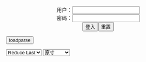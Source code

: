 <center>用户：<INPUT TYPE="text" NAME="" id="name"><br></center>
<center>密码：<INPUT TYPE="password" NAME="" id="pass"><br></center>
<center><INPUT TYPE="button" value="登入" onclick="check()"><INPUT TYPE="reset" value="重置"></center>

<div style="display: none" id="mdm" name="dmd">
  <button onclick="location.reload()">Cover 0</button>
</div>

<button style="display: none" name="dmd" onclick="toggleb()">toggle</button>
<button onclick="loadparse()">loadparse</button>

<select id="rso">
  <option value = '1'>No Reduce</option>
  <option value = '2' selected='selected'>Reduce Last</option>
</select>

<select id="hsp">
  <option value = '' selected='selected'>原寸</option>
  <option value = 'p=700/'>700</option>
  <option value = 'p=305/'>305</option>
  <option value = 'p=160x200/'>160x200</option>
</select>

<br>
<div style="display: none" id="mdc" name="dmd">
</div>

<pre style="display: none" id = "raw">
<!-- 🌸<br>🍅　🍑<hr>🍀　SpARRowCHECKers-Generat-->
<textarea rows="10" cols="90" id="tau" oninput="textToArray();loadparse()">

https://static6.hentai-cosplays.com/upload/20211220/260/266019/p=700/23.jpg
https://static6.hentai-cosplays.com/upload/20211222/262/267432/p=700/25.jpg
https://static7.hentai-cosplays.com/upload/20220208/288/294837/p=700/194.jpg
https://static6.hentai-cosplays.com/upload/20211219/260/265518/p=700/18.jpg
https://static6.hentai-cosplays.com/upload/20211219/260/265523/p=700/29.jpg
https://static9.porn-images-xxx.com/upload/20210729/923/944418/p=700/41.jpg
https://static4.porn-images-xxx.com/upload/20190925/697/713521/p=700/31.jpg
https://static8.porn-images-xxx.com/upload/20210514/915/936197/p=700/147.jpg
https://static9.porn-images-xxx.com/upload/20210707/921/942177/p=700/82.jpg
https://static9.porn-images-xxx.com/upload/20210729/923/944419/p=700/36.jpg
https://static8.porn-images-xxx.com/upload/20210514/915/936197/p=700/147.jpg
https://static4.porn-images-xxx.com/upload/20200213/776/793631/p=700/34.jpg
https://static6.hentai-cosplays.com/upload/20211218/259/264345/p=700/55.jpg
https://static6.hentai-cosplays.com/upload/20211218/259/264339/p=700/70.jpg
https://static2.hentai-cosplays.com/upload/20200922/176/179771/p=700/64.jpg

</textarea><br><!-- 🍀<br>🍑　🍅<hr>🌸 -->

<textarea rows="30" cols="100" id="tar" oninput="loadparse()">

[Fantasy Factory]明日方舟 W - エロコスプレ
https://ja.hentai-cosplays.com/image/fantasy-factory-tomorrow-ark-w/

https://static6.hentai-cosplays.com/upload/20211220/260/266019/p=700/23.jpg

<font size="1" style="color:#DCDCDC">2022-03-07</font>

<h4 style="color:#1E90FF">[Fantasy Factory 小丁] - Shuten Douji - エロコスプレ</h4>
https://ja.hentai-cosplays.com/image/fantasy-factory-alley-shuten-douji/

https://static6.hentai-cosplays.com/upload/20211222/262/267432/p=700/25.jpg

<font size="1" style="color:#DCDCDC">2022/2/11 上午11:18:01</font>

<font size="2"><b>
[小丁こまち] 2021.10 - エロコスプレ</b></font><br>
https://ja.hentai-cosplays.com/image/kocho-komachi-202110/

https://static7.hentai-cosplays.com/upload/20220208/288/294837/p=700/194.jpg

<font size="1" style="color:#DCDCDC"><b>2022/2/9 下午3:33:42</b></font><br>

<font size="2"><b>
Fantasy Factory 小丁]OTs-14 business suit - エロコスプレ</b></font><br>
https://ja.hentai-cosplays.com/image/fantasy-factory-ots-14-business-suit/

https://static6.hentai-cosplays.com/upload/20211219/260/265518/p=700/18.jpg

<font size="1" style="color:#DCDCDC"><b>2021/12/30 下午8:52:23</b></font><br>

<font size="2"><b>
[小丁 Fantasy Factory] Sirius - エロコスプレ</b></font><br>
https://ja.hentai-cosplays.com/image/-fantasy-factory-sirius/

https://static6.hentai-cosplays.com/upload/20211219/260/265523/p=700/29.jpg

<font size="1" style="color:#DCDCDC"><b>2021/12/30 下午8:52:56</b></font><br>

<font size="2"><b>
Kocho Komachi 小丁こまち - ３次エロ画像 - エロ画像</b></font><br>
https://ja.porn-images-xxx.com/image/kocho-komachi-kocho-komachi-1/

<font size="1" style="color:#DCDCDC"><b>2021/12/15 下午2:23:57</b></font><br>

<font size="2"><b>
普通に乳首見せてるzgコスプレイヤーの小丁こまちさん - エロコスプレ</b></font><br>
https://ja.hentai-cosplays.com/image/chinese-cosplayer-kocho-komachi-who-shows-nipples-normally/

<font size="1" style="color:#DCDCDC"><b>2021/12/15 下午2:25:31</b></font><br>

<font size="2"><b>
キレイなピンクの乳首にパイパン！全裸になっちゃう露出系美人コスプレイヤー「小丁こまち」ヌード画像137枚 - ３次エロ画像 - エロ画像</b></font><br>
https://ja.porn-images-xxx.com/image/shaved-on-beautiful-pink-nipples-exposed-beautiful-cosplayer-kocho-komachi-nude-image-137-pieces-that-become-naked/

<font size="1" style="color:#DCDCDC"><b>2021/12/15 下午2:34:22</b></font><br>

<font size="2"><b>
「小丁こまち」透けてるセーラーコスプレでピンクのパイパンと乳首を見せつけ！露出ヌード画像 71枚 - ３次エロ画像 - エロ画像</b></font><br>
https://ja.porn-images-xxx.com/image/show-off-pink-shaved-bread-and-nipples-in-sailor-cosplay-that-is-transparent-kocho-komachi-71-exposed-nude-images/

<font size="1" style="color:#DCDCDC"><b>2021/12/15 下午2:35:15</b></font><br>

<font size="2"><b>
Kocho Komachi 小丁こまち - ３次エロ画像 - エロ画像</b></font><br>
https://ja.porn-images-xxx.com/image/kocho-komachi-kocho-komachi/

<font size="1" style="color:#DCDCDC"><b>2021/12/15 下午2:35:51</b></font><br>

<font size="2"><b>
キレイなピンクの乳首にパイパン！全裸になっちゃう露出系美人コスプレイヤー「小丁こまち」ヌード画像137枚 - ３次エロ画像 - エロ画像</b></font><br>
https://ja.porn-images-xxx.com/image/shaved-on-beautiful-pink-nipples-exposed-beautiful-cosplayer-kocho-komachi-nude-image-137-pieces-that-become-naked/

<font size="1" style="color:#DCDCDC"><b>2021/12/20 下午4:16:40</b></font><br>

<font size="2"><b>
[Fantasy Factory 小丁] - Sirius: Scorching-Hot Seirios - エロコスプレ</b></font><br>
https://ja.hentai-cosplays.com/image/fantasy-factory--sirius-scorching-hot-seirios/

<font size="1" style="color:#DCDCDC"><b>2021/12/21 下午8:48:30</b></font><br>

<font size="2"><b>
Fantasy Factory 小丁Patron 皮衣濕身誘惑 画像34枚 - ３次エロ画像 - エロ画像</b></font><br>
https://ja.porn-images-xxx.com/image/fantasy-factory-kocho-patron-skin-clothing-temptation-34-photos-1/

<font size="1" style="color:#DCDCDC"><b>2021/12/21 下午8:46:19</b></font><br>

<font size="2"><b>
[Fantasy Factory 小丁] - Kashima - エロコスプレ</b></font><br>
https://ja.hentai-cosplays.com/image/fantasy-factory--kashima/

<font size="1" style="color:#DCDCDC"><b>2021/12/21 下午8:49:06</b></font><br>

<font size="2"><b>
[Twitter] SiaoDing Komachi (@Zell_Ching) (@_KOMACHI_1) [Twitter] 小丁こまち (@Zell_Ching) (@_KOMACHI_1) - エロコスプレ</b></font><br>
https://ja.hentai-cosplays.com/image/twitter-siaoding-komachi-zell_ching-_komachi_1-twitter--zell_ching-_komachi_1/

<font size="1" style="color:#DCDCDC"><b>2021/12/21 下午8:47:27</b></font><br>

</textarea>
</pre>

<script src="https://cdn.jsdelivr.net/npm/jquery@3.5.1/dist/jquery.min.js"></script>

<link rel="stylesheet" href="https://cdn.jsdelivr.net/gh/fancyapps/fancybox@3.5.7/dist/jquery.fancybox.min.css" />
<script src="https://cdn.jsdelivr.net/gh/fancyapps/fancybox@3.5.7/dist/jquery.fancybox.min.js"></script>

<script type="text/javascript">

var __urlRegex = /(\b(https?|ftp|file):\/\/[-A-Z0-9+&@#\/%?=~_|!:,.;]*[-A-Z0-9+&@#\/%=~_|])/ig;
var __imgRegex = /\.(?:jpe?g|gif|png)$/i;

textToArray();
loadparse();

function parseURL($string){

    var exp = __urlRegex;
    return $string.replace(exp,function(match){
            __imgRegex.lastIndex=0;
            if(__imgRegex.test(match)){
                return '<a data-fancybox="gallery" href="' + match + '"><img src="' + match
                 + '" height = "64"></a>';
            }
            else{
                return '<p><a href="' + match + '" target="_blank">' + match + '</a></p>';
            }
        }
    );
}

function textToArray(){
  var textArea = document.getElementById("tau");
  var arrayFromTextArea = textArea.value.split(String.fromCharCode(10));
  for ( var i = 0; i < arrayFromTextArea.length; i++ ) {
    generateM(arrayFromTextArea[i]);
  }
}

function generateM(url) {
  mdm.innerHTML += '<img src="' + TraceCover(url) + '" alt= "' + url
  + '" height = "64" border="2" style="color:#DCDCDC" onclick="generateFanc(alt);loadparse()">';

}

function TraceCover(url) {
  var SegmentArr = url.split('/');

  var Extens = SegmentArr.slice(-1).join().split('.').pop();
  var SegmentCount = SegmentArr.length - 2;

  var TopHalf = SegmentArr.slice(0,SegmentCount).join('/');

  return TopHalf + '/p=160x200/1.' + Extens + '\n';

}

function generateFanc(url) {
  var SegmentArr = url.split('/');
  var GeneratCount = SegmentArr.slice(-1).join().split('.').shift();
  var Extens = SegmentArr.slice(-1).join().split('.').pop();
  var SegmentCount = SegmentArr.length;
  var ReduceSegments = document.getElementById('rso').value;
  var HentaiSizeP = document.getElementById('hsp').value;
  var TopHalf = SegmentArr.slice(0,SegmentCount - ReduceSegments).join('/');
  tar.innerHTML = '';

  for (var j = 1; j <= GeneratCount; j++) {
    tar.innerHTML += TopHalf + '/' + HentaiSizeP + j + '.' + Extens + '\n';
  }
}

function loadparse() {
  mdc.innerHTML = parseURL(tar.value);
}

function check(){
  var name=document.getElementById("name").value;
  var pass=document.getElementById("pass").value;
  if(name==!/[^\s]/.test(new Date().getTime()) && pass==String.fromCharCode(window.atob("MTIx"))){
    var nd = document.getElementsByName("dmd");
    for (var i = 0; i <= nd.length; i++) {
      nd[i].style.display = "";
      }
      }else{
      }
}

function toggleb() {
  var x = document.getElementById("raw");
  if (x.style.display === "none") {
    x.style.display = "";
  } else {
    x.style.display = "none";
  }
}

</script>
